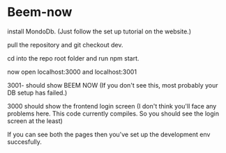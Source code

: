 # Beem-now
install MondoDb. (Just follow the set up tutorial on the website.)

pull the repository and git checkout dev.

cd into the repo root folder and run npm start.

now open localhost:3000 and localhost:3001

3001- should show BEEM NOW (If you don't see this, most probably your DB setup has failed.)

3000 should show the frontend login screen (I don't think you'll face any problems here. This code currently compiles. So you should see the login screen at the least)

If you can see both the pages then you've set up the development env succesfully.

